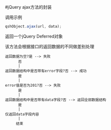 #jQuery ajax方法的封装

调用示例
```js
qshObject.ajax(url, data);
```
返回一个jQuery Deferred对象

该方法会根据接口的返回数据的不同做差别处理
```
返回数据为空?是 --> 失败
      否
      |
返回数据结构中是否带有error字段?否 --> 成功
      是
      |
error值是否为201?否 --> 失败
      是
      |
返回数据结构中是否带有data字段?否 --> 返回全部数据结构
      是
      |
仅返回data字段内容
      |
     结束
```